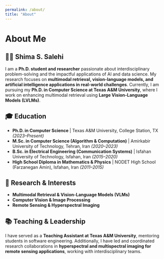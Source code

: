 ```yaml
---
permalink: /about/
title: "About"
---
```



# About Me

## 👩‍💻 Shima S. Salehi

I am a **Ph.D. student and researcher** passionate about interdisciplinary problem-solving and the impactful applications of AI and data science. My research focuses on **multimodal retrieval, vision-language models, and artificial intelligence applications in real-world challenges**. Currently, I am pursuing my **Ph.D. in Computer Science at Texas A&M University**, where I work on enhancing multimodal retrieval using **Large Vision-Language Models (LVLMs)**.

## 🎓 Education
- **Ph.D. in Computer Science** | Texas A&M University, College Station, TX _(2023–Present)_
- **M.Sc. in Computer Science (Algorithm & Computation)** | Amirkabir University of Technology, Tehran, Iran _(2020–2023)_
- **B.Sc. in Electrical Engineering (Communication Systems)** | Isfahan University of Technology, Isfahan, Iran _(2015–2020)_
- **High School Diploma in Mathematics & Physics** | NODET High School (Farzanegan Amin), Isfahan, Iran _(2011–2015)_

## 🔬 Research & Interests
- **Multimodal Retrieval & Vision-Language Models (VLMs)**
- **Computer Vision & Image Processing**
- **Remote Sensing & Hyperspectral Imaging**

## 📚 Teaching & Leadership
I have served as a **Teaching Assistant at Texas A&M University**, mentoring students in software engineering. Additionally, I have led and coordinated research collaborations in **hyperspectral and multispectral imaging for remote sensing applications**, working with interdisciplinary teams.




